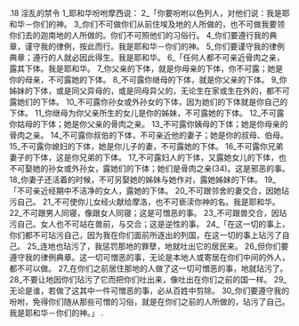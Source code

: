 .18 
淫乱的禁令 
1_耶和华吩咐摩西说： 2_「你要吩咐以色列人，对他们说：我是耶和华－你们的神。 3_你们不可做你们从前住埃及地的人所做的，也不可做我要领你们去的迦南地的人所做的。你们不可照他们的习俗行。 4_你们要遵行我的典章，谨守我的律例，按此而行。我是耶和华－你们的神。 5_你们要谨守我的律例典章；遵行的人就必因此得生。我是耶和华。 
6_「任何人都不可亲近骨肉之亲，露其下体。我是耶和华。 7_你父亲的下体，就是你母亲的下体，你不可露；她是你的母亲，不可露她的下体。 8_不可露你继母的下体，就是你父亲的下体。 9_你姊妹的下体，或是同父异母的，或是同母异父的，无论生在家或生在外的，都不可露她们的下体。 10_不可露你孙女或外孙女的下体，因为她们的下体就是你自己的下体。 11_你继母为你父亲所生的女儿是你的姊妹，不可露她的下体。 12_不可露你姑母的下体；她是你父亲的骨肉之亲。 13_不可露你姨母的下体；她是你母亲的骨肉之亲。 14_不可露你叔伯的下体，不可亲近他的妻子；她是你的叔母、伯母。 15_不可露你媳妇的下体，她是你儿子的妻，不可露她的下体。 16_不可露你兄弟妻子的下体，这是你兄弟的下体。 17_不可露妇人的下体，又露她女儿的下体，也不可娶她的孙女或外孙女，露她们的下体；她们是骨肉之亲(34)。这是邪恶的事。 18_你妻子还活着的时候，不可另娶她的姊妹与她作对，露她姊妹的下体。 
19_「不可亲近经期中不洁净的女人，露她的下体。 20_不可跟邻舍的妻交合，因她玷污自己。 21_不可使你儿女经火献给摩洛，也不可亵渎你神的名。我是耶和华。 22_不可跟男人同寝，像跟女人同寝；这是可憎恶的事。 23_不可跟兽交合，因玷污自己。女人也不可站在兽前，与交合；这是逆性的事。 
24_「在这一切的事上，你们都不可玷污自己，因为我在你们面前所逐出的列国，在这一切的事上玷污了自己。 25_连地也玷污了，我惩罚那地的罪孽，地就吐出它的居民来。 26_但你们要遵守我的律例典章。这一切可憎恶的事，无论是本地人或寄居在你们中间的外人，都不可以做。 27_在你们之前居住那地的人做了这一切可憎恶的事，地就玷污了。 28_不要让地因你们玷污了它而把你们吐出来，像吐出在你们之前的国一样。 29_无论是谁，若做了这其中一件可憎恶的事，必从百姓中剪除。 30_你们要遵守我的吩咐，免得你们随从那些可憎的习俗，就是在你们之前的人所做的，玷污了自己。我是耶和华－你们的神。」 
 . 